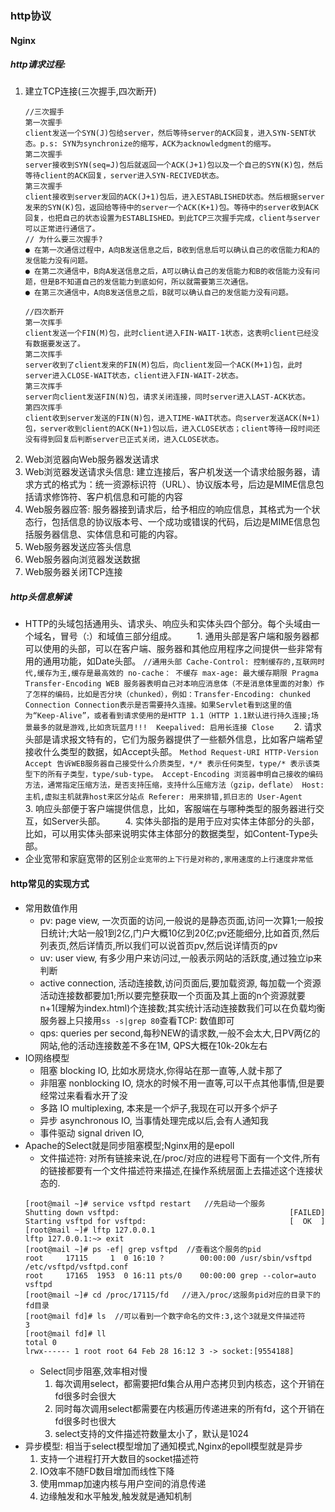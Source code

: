 ### http协议
#### Nginx
##### http请求过程:
1. 建立TCP连接(三次握手,四次断开)
    ```
    //三次握手
    第一次握手
    client发送一个SYN(J)包给server，然后等待server的ACK回复，进入SYN-SENT状态。p.s: SYN为synchronize的缩写，ACK为acknowledgment的缩写。
    第二次握手
    server接收到SYN(seq=J)包后就返回一个ACK(J+1)包以及一个自己的SYN(K)包，然后等待client的ACK回复，server进入SYN-RECIVED状态。
    第三次握手
    client接收到server发回的ACK(J+1)包后，进入ESTABLISHED状态。然后根据server发来的SYN(K)包，返回给等待中的server一个ACK(K+1)包。等待中的server收到ACK回复，也把自己的状态设置为ESTABLISHED。到此TCP三次握手完成，client与server可以正常进行通信了。
    // 为什么要三次握手?
    ● 在第一次通信过程中，A向B发送信息之后，B收到信息后可以确认自己的收信能力和A的发信能力没有问题。
    ● 在第二次通信中，B向A发送信息之后，A可以确认自己的发信能力和B的收信能力没有问题，但是B不知道自己的发信能力到底如何，所以就需要第三次通信。
    ● 在第三次通信中，A向B发送信息之后，B就可以确认自己的发信能力没有问题。
    
    //四次断开
    第一次挥手
    client发送一个FIN(M)包，此时client进入FIN-WAIT-1状态，这表明client已经没有数据要发送了。
    第二次挥手
    server收到了client发来的FIN(M)包后，向client发回一个ACK(M+1)包，此时server进入CLOSE-WAIT状态，client进入FIN-WAIT-2状态。
    第三次挥手
    server向client发送FIN(N)包，请求关闭连接，同时server进入LAST-ACK状态。
    第四次挥手
    client收到server发送的FIN(N)包，进入TIME-WAIT状态。向server发送ACK(N+1)包，server收到client的ACK(N+1)包以后，进入CLOSE状态；client等待一段时间还没有得到回复后判断server已正式关闭，进入CLOSE状态。
    ```        
2. Web浏览器向Web服务器发送请求	
3. Web浏览器发送请求头信息: 建立连接后，客户机发送一个请求给服务器，请求方式的格式为：统一资源标识符（URL）、协议版本号，后边是MIME信息包括请求修饰符、客户机信息和可能的内容
4. Web服务器应答: 服务器接到请求后，给予相应的响应信息，其格式为一个状态行，包括信息的协议版本号、一个成功或错误的代码，后边是MIME信息包括服务器信息、实体信息和可能的内容。
5. Web服务器发送应答头信息
6. Web服务器向浏览器发送数据 
7. Web服务器关闭TCP连接 
##### http头信息解读

- HTTP的头域包括通用头、请求头、响应头和实体头四个部分。每个头域由一个域名，冒号（:）和域值三部分组成。
　　1. 通用头部是客户端和服务器都可以使用的头部，可以在客户端、服务器和其他应用程序之间提供一些非常有用的通用功能，如Date头部。
        ```
        //通用头部
        Cache-Control: 控制缓存的,互联网时代,缓存为王,缓存是最高效的
            no-cache： 不缓存
            max-age: 最大缓存期限
        Pragma
        Transfer-Encoding
            WEB 服务器表明自己对本响应消息体（不是消息体里面的对象）作了怎样的编码，比如是否分块（chunked），例如：Transfer-Encoding: chunked
        Connection
            Connection表示是否需要持久连接。如果Servlet看到这里的值为“Keep-Alive”，或者看到请求使用的是HTTP 1.1（HTTP 1.1默认进行持久连接;场景最多的就是游戏,比如贪玩蓝月!!! 
            Keepalived: 启用长连接
            Close
        ```
　　2. 请求头部是请求报文特有的，它们为服务器提供了一些额外信息，比如客户端希望接收什么类型的数据，如Accept头部。
        ```
        Method Request-URI HTTP-Version Accept
            告诉WEB服务器自己接受什么介质类型，*/* 表示任何类型，type/* 表示该类型下的所有子类型，type/sub-type。
        Accept-Encoding
            浏览器申明自己接收的编码方法，通常指定压缩方法，是否支持压缩，支持什么压缩方法（gzip，deflate）
        Host: 主机,虚拟主机就靠host来区分站点
        Referer: 用来排错,抓日志的
        User-Agent
        ```
　　3. 响应头部便于客户端提供信息，比如，客服端在与哪种类型的服务器进行交互，如Server头部。
　　4. 实体头部指的是用于应对实体主体部分的头部，比如，可以用实体头部来说明实体主体部分的数据类型，如Content-Type头部。
- 企业宽带和家庭宽带的区别`企业宽带的上下行是对称的,家用速度的上行速度非常低`
#### http常见的实现方式
- 常用数值作用
    - pv: page view, 一次页面的访问,一般说的是静态页面,访问一次算1;一般按日统计;大站一般1到2亿,门户大概10亿到20亿;pv还能细分,比如首页,然后列表页,然后详情页,所以我们可以说首页pv,然后说详情页的pv
    - uv: user view, 有多少用户来访问过,一般表示网站的活跃度,通过独立ip来判断
    - active connection, 活动连接数,访问页面后,要加载资源, 每加载一个资源活动连接数都要加1;所以要完整获取一个页面及其上面的n个资源就要n+1(理解为index.html)个连接数;其实统计活动连接数我们可以在负载均衡服务器上只接用`ss -s|grep 80`查看TCP: 数值即可
    - qps: queries per second,每秒NEW的请求数,一般不会太大,日PV两亿的网站,他的活动连接数差不多在1M, QPS大概在10k-20k左右
- IO网络模型
    - 阻塞 blocking IO, 比如水房烧水,你得站在那一直等,人就卡那了
    - 非阻塞 nonblocking IO, 烧水的时候不用一直等,可以干点其他事情,但是要经常过来看看水开了没
    - 多路 IO multiplexing, 本来是一个炉子,我现在可以开多个炉子
    - 异步 asynchronous IO, 当事情处理完成以后,会有人通知我
    - 事件驱动 signal driven IO, 
- Apache的Select就是同步阻塞模型;Nginx用的是epoll
    - 文件描述符: 对所有链接来说,在/proc/对应的进程号下面有一个文件,所有的链接都要有一个文件描述符来描述,在操作系统层面上去描述这个连接状态的.
    ```
    [root@mail ~]# service vsftpd restart   //先启动一个服务
    Shutting down vsftpd:                                      [FAILED]
    Starting vsftpd for vsftpd:                                [  OK  ]
    [root@mail ~]# lftp 127.0.0.1            
    lftp 127.0.0.1:~> exit
    [root@mail ~]# ps -ef| grep vsftpd  //查看这个服务的pid
    root     17115     1  0 16:10 ?        00:00:00 /usr/sbin/vsftpd /etc/vsftpd/vsftpd.conf
    root     17165  1953  0 16:11 pts/0    00:00:00 grep --color=auto vsftpd
    [root@mail ~]# cd /proc/17115/fd   //进入/proc/这服务pid对应的目录下的fd目录
    [root@mail fd]# ls  //可以看到一个数字命名的文件:3,这个3就是文件描述符
    3
    [root@mail fd]# ll 
    total 0
    lrwx------ 1 root root 64 Feb 28 16:12 3 -> socket:[9554188]
    ```
    - Select同步阻塞,效率相对慢
        1. 每次调用select，都需要把fd集合从用户态拷贝到内核态，这个开销在fd很多时会很大
        2. 同时每次调用select都需要在内核遍历传递进来的所有fd，这个开销在fd很多时也很大
        3. select支持的文件描述符数量太小了，默认是1024
- 异步模型: 相当于select模型增加了通知模式,Nginx的epoll模型就是异步
    1. 支持一个进程打开大数目的socket描述符
    2. IO效率不随FD数目增加而线性下降
    3. 使用mmap加速内核与用户空间的消息传递
    4. 边缘触发和水平触发,触发就是通知机制
